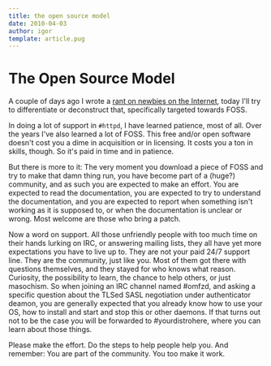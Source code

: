 ```yaml
---
title: the open source model
date: 2010-04-03
author: igor
template: article.pug
---
```


# The Open Source Model

A couple of days ago I wrote a [rant on newbies on the Internet](/2010/03/20/newbies-on-the-internet-vs-other-fields), today I'll try to differentiate or deconstruct that, specifically targeted towards FOSS.

In doing a lot of support in `#httpd`, I have learned patience, most of all.
Over the years I've also learned a lot of FOSS.
This free and/or open software doesn't cost you a dime in acquisition or in licensing.
It costs you a ton in skills, though.
So it's paid in time and in patience.

But there is more to it: The very moment you download a piece of FOSS and try to make that damn thing run, you have become part of a (huge?) community, and as such you are expected to make an effort.
You are expected to read the documentation, you are expected to try to understand the documentation, and you are expected to report when something isn't working as it is supposed to, or when the documentation is unclear or wrong.
Most welcome are those who bring a patch.

Now a word on support.
All those unfriendly people with too much time on their hands lurking on IRC, or answering mailing lists, they all have yet more expectations you have to live up to.
They are not your paid 24/7 support line.
They are the community, just like you.
Most of them got there with questions themselves, and they stayed for who knows what reason.
Curiosity, the possibility to learn, the chance to help others, or just masochism.
So when joining an IRC channel named \#omfzd, and asking a specific question about the TLSed SASL negotiation under authenticator deamon, you are generally expected that you already know how to use your OS, how to install and start and stop this or other daemons.
If that turns out not to be the case you will be forwarded to \#yourdistrohere, where you can learn about those things.

Please make the effort.
Do the steps to help people help you.
And remember: You are part of the community.
You too make it work.
